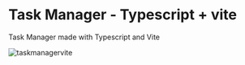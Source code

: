 # Task Manager - Typescript + vite
Task Manager made with Typescript and Vite



![taskmanagervite](https://user-images.githubusercontent.com/86695688/174423612-d0afed52-94f4-4edd-9c74-1c3cca7e05c1.png)
